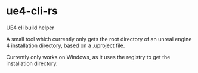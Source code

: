 # ue4-cli-rs
UE4 cli build helper


A small tool which currently only gets the root directory of an unreal engine 4 installation directory, based on a .uproject file. 

Currently only works on Windows, as it uses the registry to get the installation directory.
